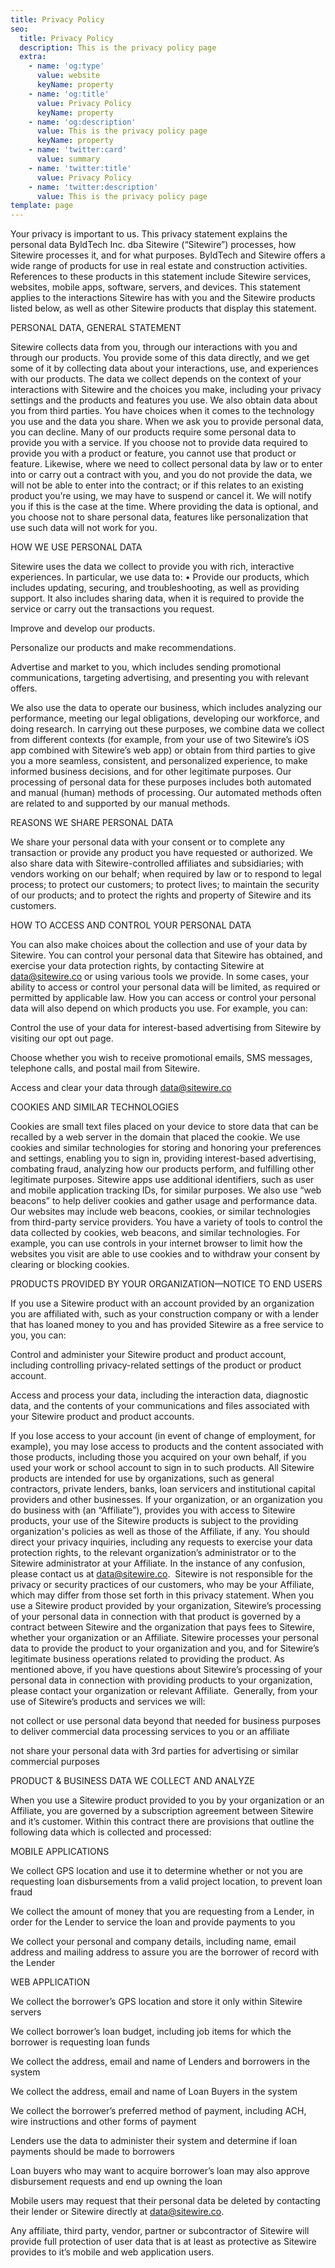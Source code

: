 ```yaml
---
title: Privacy Policy
seo:
  title: Privacy Policy
  description: This is the privacy policy page
  extra:
    - name: 'og:type'
      value: website
      keyName: property
    - name: 'og:title'
      value: Privacy Policy
      keyName: property
    - name: 'og:description'
      value: This is the privacy policy page
      keyName: property
    - name: 'twitter:card'
      value: summary
    - name: 'twitter:title'
      value: Privacy Policy
    - name: 'twitter:description'
      value: This is the privacy policy page
template: page
---
```

Your privacy is important to us. This privacy statement explains the personal data ByldTech Inc. dba Sitewire (“Sitewire”) processes, how Sitewire processes it, and for what purposes. ByldTech and Sitewire offers a wide range of products for use in real estate and construction activities. References to these products in this statement include Sitewire services, websites, mobile apps, software, servers, and devices. This statement applies to the interactions Sitewire has with you and the Sitewire products listed below, as well as other Sitewire products that display this statement.

PERSONAL DATA, GENERAL STATEMENT

Sitewire collects data from you, through our interactions with you and through our products. You provide some of this data directly, and we get some of it by collecting data about your interactions, use, and experiences with our products. The data we collect depends on the context of your interactions with Sitewire and the choices you make, including your privacy settings and the products and features you use. We also obtain data about you from third parties. You have choices when it comes to the technology you use and the data you share. When we ask you to provide personal data, you can decline. Many of our products require some personal data to provide you with a service. If you choose not to provide data required to provide you with a product or feature, you cannot use that product or feature. Likewise, where we need to collect personal data by law or to enter into or carry out a contract with you, and you do not provide the data, we will not be able to enter into the contract; or if this relates to an existing product you’re using, we may have to suspend or cancel it. We will notify you if this is the case at the time. Where providing the data is optional, and you choose not to share personal data, features like personalization that use such data will not work for you.

HOW WE USE PERSONAL DATA

Sitewire uses the data we collect to provide you with rich, interactive experiences. In particular, we use data to: • Provide our products, which includes updating, securing, and troubleshooting, as well as providing support. It also includes sharing data, when it is required to provide the service or carry out the transactions you request.

Improve and develop our products.

Personalize our products and make recommendations.

Advertise and market to you, which includes sending promotional communications, targeting advertising, and presenting you with relevant offers.

We also use the data to operate our business, which includes analyzing our performance, meeting our legal obligations, developing our workforce, and doing research. In carrying out these purposes, we combine data we collect from different contexts (for example, from your use of two Sitewire’s iOS app combined with Sitewire’s web app) or obtain from third parties to give you a more seamless, consistent, and personalized experience, to make informed business decisions, and for other legitimate purposes. Our processing of personal data for these purposes includes both automated and manual (human) methods of processing. Our automated methods often are related to and supported by our manual methods.

REASONS WE SHARE PERSONAL DATA

We share your personal data with your consent or to complete any transaction or provide any product you have requested or authorized. We also share data with Sitewire-controlled affiliates and subsidiaries; with vendors working on our behalf; when required by law or to respond to legal process; to protect our customers; to protect lives; to maintain the security of our products; and to protect the rights and property of Sitewire and its customers.

HOW TO ACCESS AND CONTROL YOUR PERSONAL DATA

You can also make choices about the collection and use of your data by Sitewire. You can control your personal data that Sitewire has obtained, and exercise your data protection rights, by contacting Sitewire at data@sitewire.co or using various tools we provide. In some cases, your ability to access or control your personal data will be limited, as required or permitted by applicable law. How you can access or control your personal data will also depend on which products you use. For example, you can:

Control the use of your data for interest-based advertising from Sitewire by visiting our opt out page.

Choose whether you wish to receive promotional emails, SMS messages, telephone calls, and postal mail from Sitewire.

Access and clear your data through data@sitewire.co

COOKIES AND SIMILAR TECHNOLOGIES

Cookies are small text files placed on your device to store data that can be recalled by a web server in the domain that placed the cookie. We use cookies and similar technologies for storing and honoring your preferences and settings, enabling you to sign in, providing interest-based advertising, combating fraud, analyzing how our products perform, and fulfilling other legitimate purposes. Sitewire apps use additional identifiers, such as user and mobile application tracking IDs, for similar purposes. We also use “web beacons” to help deliver cookies and gather usage and performance data. Our websites may include web beacons, cookies, or similar technologies from third-party service providers. You have a variety of tools to control the data collected by cookies, web beacons, and similar technologies. For example, you can use controls in your internet browser to limit how the websites you visit are able to use cookies and to withdraw your consent by clearing or blocking cookies.

PRODUCTS PROVIDED BY YOUR ORGANIZATION—NOTICE TO END USERS

If you use a Sitewire product with an account provided by an organization you are affiliated with, such as your construction company or with a lender that has loaned money to you and has provided Sitewire as a free service to you, you can:

Control and administer your Sitewire product and product account, including controlling privacy-related settings of the product or product account.

Access and process your data, including the interaction data, diagnostic data, and the contents of your communications and files associated with your Sitewire product and product accounts.

If you lose access to your account (in event of change of employment, for example), you may lose access to products and the content associated with those products, including those you acquired on your own behalf, if you used your work or school account to sign in to such products. All Sitewire products are intended for use by organizations, such as general contractors, private lenders, banks, loan servicers and institutional capital providers and other businesses. If your organization, or an organization you do business with (an “Affiliate”), provides you with access to Sitewire products, your use of the Sitewire products is subject to the providing organization's policies as well as those of the Affiliate, if any. You should direct your privacy inquiries, including any requests to exercise your data protection rights, to the relevant organization’s administrator or to the Sitewire administrator at your Affiliate. In the instance of any confusion, please contact us at data@sitewire.co.  Sitewire is not responsible for the privacy or security practices of our customers, who may be your Affiliate, which may differ from those set forth in this privacy statement. When you use a Sitewire product provided by your organization, Sitewire’s processing of your personal data in connection with that product is governed by a contract between Sitewire and the organization that pays fees to Sitewire, whether your organization or an Affiliate. Sitewire processes your personal data to provide the product to your organization and you, and for Sitewire’s legitimate business operations related to providing the product. As mentioned above, if you have questions about Sitewire’s processing of your personal data in connection with providing products to your organization, please contact your organization or relevant Affiliate.  Generally, from your use of Sitewire’s products and services we will:

not collect or use personal data beyond that needed for business purposes to deliver commercial data processing services to you or an affiliate

not share your personal data with 3rd parties for advertising or similar commercial purposes

PRODUCT & BUSINESS DATA WE COLLECT AND ANALYZE

When you use a Sitewire product provided to you by your organization or an Affiliate, you are governed by a subscription agreement between Sitewire and it’s customer. Within this contract there are provisions that outline the following data which is collected and processed:

MOBILE APPLICATIONS

We collect GPS location and use it to determine whether or not you are requesting loan disbursements from a valid project location, to prevent loan fraud

We collect the amount of money that you are requesting from a Lender, in order for the Lender to service the loan and provide payments to you

We collect your personal and company details, including name, email address and mailing address to assure you are the borrower of record with the Lender

WEB APPLICATION

We collect the borrower’s GPS location and store it only within Sitewire servers

We collect borrower’s loan budget, including job items for which the borrower is requesting loan funds

We collect the address, email and name of Lenders and borrowers in the system

We collect the address, email and name of Loan Buyers in the system

We collect the borrower’s preferred method of payment, including ACH, wire instructions and other forms of payment

Lenders use the data to administer their system and determine if loan payments should be made to borrowers

Loan buyers who may want to acquire borrower’s loan may also approve disbursement requests and end up owning the loan

Mobile users may request that their personal data be deleted by contacting their lender or Sitewire directly at data@sitewire.co.  

Any affiliate, third party, vendor, partner or subcontractor of Sitewire will provide full protection of user data that is at least as protective as Sitewire provides to it’s mobile and web application users.
